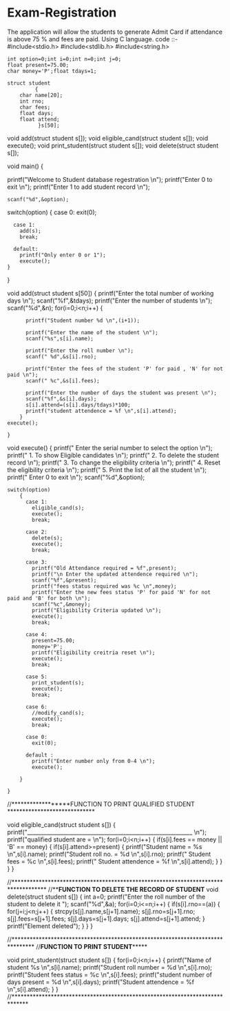 # Exam-Registration
The application will allow the students to generate Admit Card if attendance is above 75 % and fees are  paid. Using C language.
code ::-
#include<stdio.h>
#include<stdlib.h>
#include<string.h>


	int option=0;int i=0;int n=0;int j=0; 
	float present=75.00; 
	char money='P';float tdays=1;

	struct student
		     {
		char name[20];
		int rno;
		char fees;
		float days;
		float attend;
		      }s[50];

void add(struct student s[]);
void eligible_cand(struct student s[]);
void execute();
void print_student(struct student s[]);
void delete(struct student s[]);



void main()
{

printf("Welcome to Student database regestration \n");
printf("Enter 0 to exit \n");
printf("Enter 1 to add student record \n");

    scanf("%d",&option);

switch(option)
	{
	  case 0:
	    exit(0);

	  case 1:
	    add(s);
		break;
	  
	  default:
		printf("Only enter 0 or 1");
		execute();
	}
	
}

void add(struct student s[50])
	{
	   	  printf("Enter the total number of working days \n");
		  scanf("%f",&tdays);
		  printf("Enter the number of students \n");
		  scanf("%d",&n);
	   for(i=0;i<n;i++)
		{

		  printf("Student number %d \n",(i+1));
		 
		  printf("Enter the name of the student \n");
		  scanf("%s",s[i].name);

		  printf("Enter the roll number \n");
		  scanf(" %d",&s[i].rno);
		  
		  printf("Enter the fees of the student 'P' for paid , 'N' for not paid \n");
		  scanf(" %c",&s[i].fees);

	   	  printf("Enter the number of days the student was present \n");
		  scanf("%f",&s[i].days);
		  s[i].attend=(s[i].days/tdays)*100;
		  printf("student attendence = %f \n",s[i].attend);		
		}
	execute();

	}

void execute()
	{
	printf(" Enter the serial number to select the option \n");
	printf(" 1. To show Eligible candidates \n");
	printf(" 2. To delete the student record \n");
	printf(" 3. To change the eligibility criteria \n");
	printf(" 4. Reset the eligibility criteria \n");
	printf(" 5. Print the list of all the student \n");
	printf(" Enter 0 to exit \n");
	scanf("%d",&option);

	switch(option)
		{
		  case 1:
			eligible_cand(s);
			execute();
			break;

		  case 2:
			delete(s);
			execute();
			break;

		  case 3:
			printf("Old Attendance required = %f",present);
			printf("\n Enter the updated attendence required \n");
			scanf("%f",&present);
			printf("fees status required was %c \n",money);
			printf("Enter the new fees status 'P' for paid 'N' for not paid and 'B' for both \n");
			scanf("%c",&money);
			printf("Eligibility Criteria updated \n"); 
			execute();
			break;

		  case 4:
			present=75.00;
			money='P';
			printf("Eligibility creitria reset \n");
			execute();
			break;

		  case 5:
			print_student(s);
			execute();
			break;
	
		  case 6:
			//modify_cand(s);
			execute();
			break;

		  case 0:
			exit(0);
		
		  default :
			printf("Enter number only from 0-4 \n");
			execute();

		}

	}

//******************FUNCTION TO PRINT QUALIFIED STUDENT *****************************


void eligible_cand(struct student s[])
	{
		printf("____________________________________________________________ \n");
		printf("qualified student are = \n");
	  for(i=0;i<n;i++)
		{
		  if(s[i].fees == money || 'B' == money)
			{
		      if(s[i].attend>=present)
				{
				printf("Student name = %s \n",s[i].name);
				printf("Student roll no. = %d \n",s[i].rno);
				printf(" Student fees = %c \n",s[i].fees);
				printf(" Student attendence = %f \n",s[i].attend);
				}
			}
		}
	}

//***********************************************************************************
//**********************FUNCTION TO DELETE THE  RECORD OF STUDENT********************
void delete(struct student s[])
	{
		int a=0;
		printf("Enter the roll number of the student to delete it ");
		scanf("%d",&a);
		for(i=0;i<=n;i++)
		   {
			if(s[i].rno==(a))
			  {
				for(j=i;j<n;j++)
				   {
					strcpy(s[j].name,s[j+1].name);
					s[j].rno=s[j+1].rno;
					s[j].fees=s[j+1].fees;
					s[j].days=s[j+1].days;
					s[j].attend=s[j+1].attend;
				   }
                          printf("Element deleted");
			  }
		   }
	}


//*******************************************************************************
//**************************FUNCTION TO PRINT STUDENT*******************************

void print_student(struct student s[])
	{
		for(i=0;i<n;i++)
		  {
			printf("Name of student %s \n",s[i].name);
			printf("Student roll number = %d \n",s[i].rno);
			printf("Student fees status = %c \n",s[i].fees);
			printf("student number of days present = %d \n",s[i].days);
			printf("Student attendence = %f \n",s[i].attend); 
		}
	}
//*****************************************************************************


